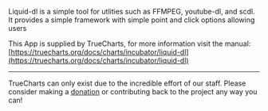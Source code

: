 Liquid-dl is a simple tool for utlities such as FFMPEG, youtube-dl, and scdl. It provides a simple framework with simple point and click options allowing users


This App is supplied by TrueCharts, for more information visit the manual: [https://truecharts.org/docs/charts/incubator/liquid-dl](https://truecharts.org/docs/charts/incubator/liquid-dl)

---

TrueCharts can only exist due to the incredible effort of our staff.
Please consider making a [donation](https://truecharts.org/docs/about/sponsor) or contributing back to the project any way you can!
